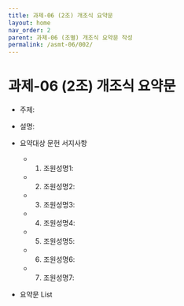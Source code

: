 ```yaml
---
title: 과제-06 (2조) 개조식 요약문
layout: home
nav_order: 2
parent: 과제-06 (조별) 개조식 요약문 작성
permalink: /asmt-06/002/
---
```


# 과제-06 (2조) 개조식 요약문

- 주제: 
- 설명: 
- 요약대상 문헌 서지사항
  - 1. 조원성명1: 
  - 2. 조원성명2: 
  - 3. 조원성명3: 
  - 4. 조원성명4: 
  - 5. 조원성명5: 
  - 6. 조원성명6:
  - 7. 조원성명7:  

- 요약문 List

